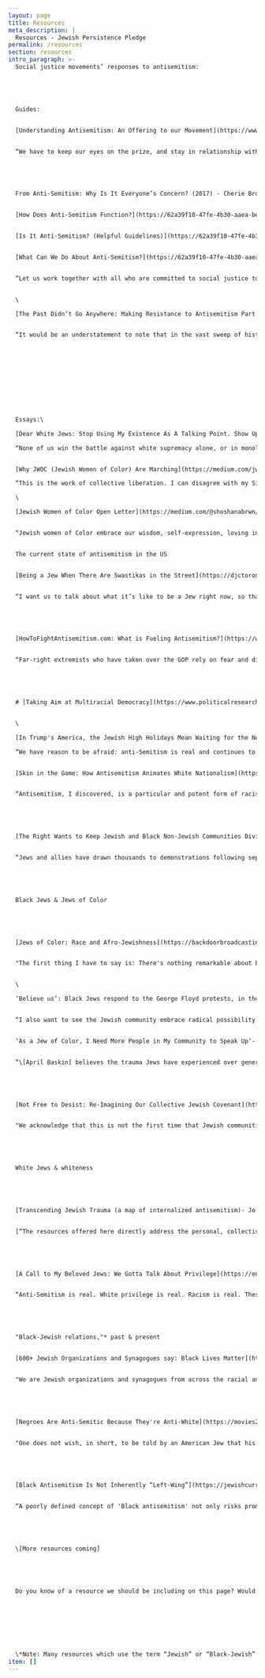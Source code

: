 ```yaml
---
layout: page
title: Resources
meta_description: |
  Resources - Jewish Persistence Pledge
permalink: /resources
section: resources
intro_paragraph: >-
  Social justice movements’ responses to antisemitism:


  ​


  Guides:


  [Understanding Antisemitism: An Offering to our Movement](https://www.jfrej.org/assets/uploads/JFREJ-Understanding-Antisemitism-November-2017-v1-3-2.pdf) (2017) - Jews for Racial and Economic Justice 


  “We have to keep our eyes on the prize, and stay in relationship with each other so that we can agitate and change each other, with love.”


  ​


  From Anti-Semitism: Why Is It Everyone’s Concern? (2017) - Cherie Brown and Amy Leos-Urbel


  [How Does Anti-Semitism Function?](https://62a39f10-47fe-4b30-aaea-beab173ab16f.filesusr.com/ugd/9a5b93_c49a56e4735542e7b4cac52ec413279e.pdf?index=true)


  [Is It Anti-Semitism? (Helpful Guidelines)](https://62a39f10-47fe-4b30-aaea-beab173ab16f.filesusr.com/ugd/9a5b93_6c034ad40ed84a2b930d9e10afcf1513.pdf?index=true)


  [What Can We Do About Anti-Semitism?](https://62a39f10-47fe-4b30-aaea-beab173ab16f.filesusr.com/ugd/9a5b93_620fbf2c665e421394d20831fc01f1d3.pdf?index=true)


  “Let us work together with all who are committed to social justice to embrace a commitment to end anti-Semitism alongside all oppression. As a unified movement, no longer vulnerable to the divide-and-conquer politics of anti-Semitism, we will be more effective at fighting for the liberation of all peoples.”


  \

  [The Past Didn’t Go Anywhere: Making Resistance to Antisemitism Part of All Of Our Movements](https://www.aprilrosenblum.com/thepast) (2007) - April Rosenblum


  “It would be an understatement to note that in the vast sweep of history, Jewish liberation has not exactly been a pet cause of the Right. So why have they gotten away with making fighting antisemitism into a noble Right-wing issue? …Whenever the Left is quiet about an issue that matters to people, it leaves a vacuum for the Right to walk into.”


   


  ​


   


  Essays:\

  [Dear White Jews: Stop Using My Existence As A Talking Point. Show Up, Instead.](https://blavity.com/dear-white-jews-stop-using-my-existence-as-a-talking-point?category1=feminism&category2=community-submitted) - Rachel Faulkner\

  “None of us win the battle against white supremacy alone, or in monolithic communities, and we do not win the battle against anti-Semitism without dismantling its catalyst: white supremacy, itself. None of us win this battle by staying at home. Staying at home is giving in to the oldest trick in the book of white supremacy — the tactic of divide and conquer. On the contrary, we all win this battle by showing up, by staying in dialogue, by working across lines of intersection. My Jewish family, I hope you’ll show up with me, my life depends on it — and your life, ultimately, depends on it, too. All of our lives depend on it.” 


  [Why JWOC (Jewish Women of Color) Are Marching](https://medium.com/jwocmarching/why-jwoc-are-marching-bbf142928a94) - Shoshana Brown\

  “This is the work of collective liberation. I can disagree with my Sister and work together to save our lives and the lives of our kin. We can check each other and work together to disempower white supremacy and white nationalism — but doing this work with any level of trust and authenticity requires us to tell the truth and deal with the mess between us. This is the healing work of restoration and renewal that is vital to getting free. This is warrior’s work.” - Tonda Case\

  \

  [Jewish Women of Color Open Letter](https://medium.com/@shoshanabrwn/jewish-women-of-color-open-letter-3eb75fa6e87b) - Shoshana Brown


  “Jewish women of Color embrace our wisdom, self-expression, loving intentionality, creativity, humor, and essential roles in organizing spaces and in movement leadership. We resist the role of “translators” and invite the depth and breadth of our families and allies to join us in “Beloved Community” where critical thinking, knowledge sharing and popular education live alongside commitments to regular check-ins, restorative justice principles and the practice of healing and accountability. We are committed to learning from our elders and our history of activism. We resist perfectionism as a leadership model and firmly reject disposability as an option. We are not here to throw any of our leaders away.” 


  The current state of antisemitism in the US


  [Being a Jew When There Are Swastikas in the Street](https://djctoronto.com/jew-swastikas-street/) - Rabbi Miriam Margles


  “I want us to talk about what it’s like to be a Jew right now, so that we don’t become numb or isolated in fear, so that we are awake to the specific ways these events are hitting us.  I want to remind us that this is NOT Germany in 1933.  We have allies and friends within our community and beyond it.  The world is different today than it was then.  I also want us to have a better understanding of the ways that anti-Semitism functions differently than most other forms of oppression and bigotry so that we can see it more clearly and stand against it alongside working to eradicate all forms of hatred and oppression.”


  ​


  [HowToFightAntisemitism.com: What is Fueling Antisemitism?](https://www.howtofightantisemitism.com/home#home-resources) - [Bend the Arc: Jewish Action](https://www.bendthearc.us/) and Jews Against White Nationalism


  “Far-right extremists who have taken over the GOP rely on fear and division to maintain power. They use antisemitism to fuel that fear and division, putting Jews and our neighbors in danger. The danger is real: Donald Trump’s presidency has coincided with an uptick in hate crimes and violence, including the deadliest antisemitic attack in U.S. history.”


  ​


  # [Taking Aim at Multiracial Democracy](https://www.politicalresearch.org/2019/10/22/taking-aim-multiracial-democracy) - Ben Lorber “We must understand the threat of White nationalist antisemitism animating today’s Right \[—]and we must interrupt this totalizing, conspiratorial antisemitic narrative with a bold, expansive vision of real, inclusive, feminist, multiracial democracy in which everyone can thrive."


  \

  [In Trump's America, the Jewish High Holidays Mean Waiting for the Next Synagogue Attack](https://www.newsweek.com/antisemitism-usa-trump-white-nationalism-not-rashida-tlaib-ilhan-omar-1462396) - Sophie Ellman-Golan\

  “We have reason to be afraid: anti-Semitism is real and continues to rise in frequency and magnitude alike. Yet despite the insistence of Jewish institutions and high-profile centrist Jewish journalists that the threat facing American Jews is coming from "both sides," I had no anxiety about a campus BDS activist or Muslim congresswoman walking into my synagogue and opening fire. The attack I feared—the attacks that have already devastated our community and others'— is coming from white nationalists who have been emboldened and embraced by right-wing media and the Republican Party... \[I]n an era where truth loses value daily, facts have to matter. We have to know tweeting song lyrics is not the same as inciting a mass murder. We have to know if we are to fight for ourselves, our safety, our dignity—and that of our neighbors.” 


  [Skin in the Game: How Antisemitism Animates White Nationalism](https://www.politicalresearch.org/2017/06/29/skin-in-the-game-how-antisemitism-animates-white-nationalism) - Eric Ward


  “Antisemitism, I discovered, is a particular and potent form of racism so central to White supremacy that Black people would not win our freedom without tearing it down.”


  ​


  [The Right Wants to Keep Jewish and Black Non-Jewish Communities Divided. We Can’t Let That Happen](https://medium.com/@DoveKent/the-right-wants-to-keep-jewish-and-black-non-jewish-communities-divided-we-cant-let-that-happen-4b79a86d66bc) - Ben Lorber, Dove Kent & Leo Ferguson


  “Jews and allies have drawn thousands to demonstrations following separate antisemitic attacks by members of Black communities against orthodox Jews in Jersey City, Crown Heights, and Monsey. The White nationalist movement, meanwhile, has applied antisemitism and racism to strategically exploit tensions between Jewish and non-Jewish Black communities in service of their broader goal of White racial dominance."


  ​


  Black Jews & Jews of Color


  ​


  [Jews of Color: Race and Afro-Jewishness](https://backdoorbroadcasting.net/2018/06/lewis-gordon-jews-of-colour-race-and-afro-jewishness/) (audio lecture) - Lewis Gordon


  "The first thing I have to say is: There's nothing remarkable about being Black and Jewish; nothing remarkable at all. However, something has happened to the world that has made it such that it's treated as something unusual."​


  \

  ‘Believe us’: Black Jews respond to the George Floyd protests, in their own words - Josefin Dolsten


  “I also want to see the Jewish community embrace radical possibility...There are solutions of varying radicalness that black folks have been proposing for years to right the systemic wrongs of a nation that black people built: reparations; universal basic income; mass decarceration; defunding police. Hammers and nails won’t be enough to build what must come next for us all to thrive — we need bulldozers and forklifts. Embrace the radical possibility, and help make it true.” - Ginna Green 


  ‘As a Jew of Color, I Need More People in My Community to Speak Up’- Danielle Ziri


  “\[April Baskin] believes the trauma Jews have experienced over generations with antisemitism needs to be discussed more in the framework of race, and that Jews should have a “safe and brave space where they can really unpack stuff and go deep.” She adds: “Jews have that consciousness of being afraid of rocking the boat, being afraid of doing things that black people need. I need, as a Jew of color, for more of the people in my community to speak up – because it’s not enough.”


  ​


  [Not Free to Desist: Re-Imagining Our Collective Jewish Covenant](https://www.notfreetodesist.org/) - an open letter to Jewish institutions


  "We acknowledge that this is not the first time that Jewish communities have been called in to address concerns regarding racism, inequity, and inclusivity. We give thanks to the organizations and individuals who have been carrying this mantle for decades. Furthermore, we give love to the many incredible individual Black Jews of Color, Non-Black Jews of Color, and allies who have been deeply committed to addressing racial justice in the Jewish community. While we honor and acknowledge the significant investments towards racial justice from many Jewish institutions, we are calling in the Jewish institutional community to challenge ourselves to dream big."


  ​


  White Jews & whiteness


  ​


  [Transcending Jewish Trauma (a map of internalized antisemitism)- Jo Kent Katz](https://entirelytalia.wordpress.com/2015/06/17/a-call-to-my-beloved-jews-we-gotta-talk-about-privilege/?fbclid=IwAR1Jz0iPUzlppIfzw37YaD74X_64VOzsanD-mcSnHo2zFZrhvBdBI0aeUtQ)


  [“The resources offered here directly address the personal, collective, and ancestral trauma and internalized oppression of assimilated, white Ashkenazi Jews living in the U.S., with the intention of healing and transforming our Jewish institutions, organizations, congregations, and communities.”](https://entirelytalia.wordpress.com/2015/06/17/a-call-to-my-beloved-jews-we-gotta-talk-about-privilege/?fbclid=IwAR1Jz0iPUzlppIfzw37YaD74X_64VOzsanD-mcSnHo2zFZrhvBdBI0aeUtQ)


  ​


  [A Call to My Beloved Jews: We Gotta Talk About Privilege](https://entirelytalia.wordpress.com/2015/06/17/a-call-to-my-beloved-jews-we-gotta-talk-about-privilege/?fbclid=IwAR1Jz0iPUzlppIfzw37YaD74X_64VOzsanD-mcSnHo2zFZrhvBdBI0aeUtQ) - Talia Cooper


  “Anti-Semitism is real. White privilege is real. Racism is real. These things are linked, but they are not all the same and cannot be compared. Sometimes it makes sense to focus on one while not abandoning the other, and at this moment in U.S history, I see way too many murders of black people to stand idly by. When I say Black Lives Matter, this in no way negates my commitment to ending anti-Semitism. It is not about oppression hierarchies, though we do need to examine the fact that this country was economically built on racism. Ultimately, I believe our liberation is connected. So let’s get to work.”


  ​


  "Black-Jewish relations,"* past & present


  [600+ Jewish Organizations and Synagogues say: Black Lives Matter](https://medium.com/@jewishorgssayblacklivesmatter/majority-of-american-jews-in-full-page-new-york-times-ad-unequivocally-black-lives-matter-60ae44e7c305) - full-page New York Times ad on the anniversary of the March on Washington


  "We are Jewish organizations and synagogues from across the racial and political spectrum; from different streams of Judaism; whose members trace their lineage from countries around the world. We speak with one voice when we say, unequivocally: Black Lives Matter."


  ​


  [Negroes Are Anti-Semitic Because They're Anti-White](https://movies2.nytimes.com/books/98/03/29/specials/baldwin-antisem.html) - James Baldwin


  "One does not wish, in short, to be told by an American Jew that his suffering is as great as the American Negro's suffering. It isn't, and one knows that it isn't from the very tone in which he assures you that it is. ...In the American context, the most ironical thing about Negro anti-Semitism is that the Negro is really condemning the Jew for having become an American white man--for having become, in effect, a Christian. ...He is singled out by Negroes not because he acts differently from other white men, but because he doesn't."


  ​


  [Black Antisemitism Is Not Inherently “Left-Wing”](https://jewishcurrents.org/black-antisemitism-is-not-inherently-left-wing/) - Rebecca Pierce


  “A poorly defined concept of 'Black antisemitism' not only risks promulgating racist stereotypes about African Americans—treating us as inherently violent, criminal, and irrational—but also obscures the specifics of the various ways antisemitism can manifest, making it harder for us to fight back. ...The violent ideology of the Jersey City shooters reflects centuries of history in which Black and Jewish communities have been divided and pitted against each other under a system that harms us all.”


  ​


  \[More resources coming]


  ​


  Do you know of a resource we should be including on this page? Would you like to tell us about a best practice you’ve adopted in your local organizing? [Tell us here.](https://forms.gle/CedPwzfmgPy8mboJ6) 


  ​


  ​


  \*Note: Many resources which use the term “Jewish” or “Black-Jewish” erroneously treat “Black” and “Jewish” as separate categories.
item: []
---
```

